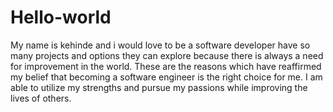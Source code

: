 # Hello-world
My name is kehinde and i would love to be a software developer  have so many projects and options they can explore because there is always a need for improvement in the world. These are the reasons which have reaffirmed my belief that becoming a software engineer is the right choice for me. I am able to utilize my strengths and pursue my passions while improving the lives of others.
